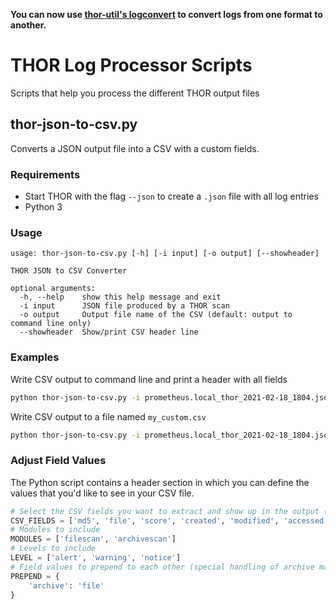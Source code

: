 **You can now use [thor-util's logconvert](https://thor-util-manual.nextron-systems.com/en/latest/usage/log-conversion.html)
to convert logs from one format to another.**

# THOR Log Processor Scripts

Scripts that help you process the different THOR output files

## thor-json-to-csv.py

Converts a JSON output file into a CSV with a custom fields.

### Requirements

- Start THOR with the flag `--json` to create a `.json` file with all log entries
- Python 3

### Usage

```help
usage: thor-json-to-csv.py [-h] [-i input] [-o output] [--showheader]

THOR JSON to CSV Converter

optional arguments:
  -h, --help    show this help message and exit
  -i input      JSON file produced by a THOR scan
  -o output     Output file name of the CSV (default: output to command line only)
  --showheader  Show/print CSV header line
```

### Examples

Write CSV output to command line and print a header with all fields

```bash
python thor-json-to-csv.py -i prometheus.local_thor_2021-02-18_1804.json --showheader
```

Write CSV output to a file named `my_custom.csv`

```bash
python thor-json-to-csv.py -i prometheus.local_thor_2021-02-18_1804.json -o my_custom.csv
```

### Adjust Field Values

The Python script contains a header section in which you can define the values that you'd like to see in your CSV file.

```python
# Select the CSV fields you want to extract and show up in the output (file)
CSV_FIELDS = ['md5', 'file', 'score', 'created', 'modified', 'accessed']
# Modules to include
MODULES = ['filescan', 'archivescan']
# Levels to include
LEVEL = ['alert', 'warning', 'notice']
# Field values to prepend to each other (special handling of archive matches)
PREPEND = {
    'archive': 'file'
}
```
